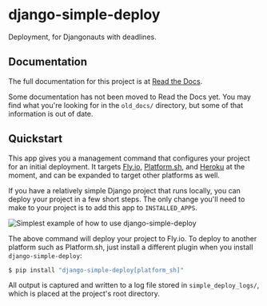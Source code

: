 # django-simple-deploy

Deployment, for Djangonauts with deadlines.

## Documentation

The full documentation for this project is at [Read the Docs](https://django-simple-deploy.readthedocs.io/en/latest/).

Some documentation has not been moved to Read the Docs yet. You may find what you're looking for in the `old_docs/` directory, but some of that information is out of date.

## Quickstart

This app gives you a management command that configures your project for an initial deployment. It targets [Fly.io](https://fly.io), [Platform.sh](https://platform.sh), and [Heroku](https://heroku.com) at the moment, and can be expanded to target other platforms as well.

If you have a relatively simple Django project that runs locally, you can deploy your project in a few short steps. The only change you'll need to make to your project is to add this app to `INSTALLED_APPS`.

![Simplest example of how to use django-simple-deploy](https://raw.githubusercontent.com/ehmatthes/django-simple-deploy/main/assets/simplest_example.png)

The above command will deploy your project to Fly.io. To deploy to another platform such as Platform.sh, just install a different plugin when you install `django-simple-deploy`:

```sh
$ pip install "django-simple-deploy[platform_sh]"
```

All output is captured and written to a log file stored in `simple_deploy_logs/`, which is placed at the project's root directory.

